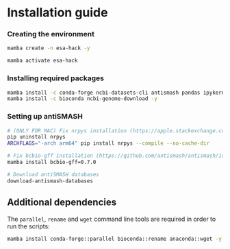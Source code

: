 # Installation guide

### Creating the environment

```bash
mamba create -n esa-hack -y

mamba activate esa-hack
```


### Installing required packages

```bash
mamba install -c conda-forge ncbi-datasets-cli antismash pandas ipykernel -y
mamba install -c bioconda ncbi-genome-download -y
```


### Setting up antiSMASH

```bash
# (ONLY FOR MAC) Fix nrpys installation (https://apple.stackexchange.com/a/443379)
pip uninstall nrpys
ARCHFLAGS="-arch arm64" pip install nrpys --compile --no-cache-dir
```

```bash
# Fix bcbio-gff installation (https://github.com/antismash/antismash/issues/713#issuecomment-2137807803)
mamba install bcbio-gff=0.7.0
```

```bash
# Download antiSMASH databases
download-antismash-databases
```


## Additional dependencies

The `parallel`, `rename` and `wget` command line tools are required in order to run the scripts:

```bash
mamba install conda-forge::parallel bioconda::rename anaconda::wget -y
```
